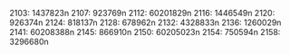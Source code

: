 2103: 1437823n
2107: 923769n
2112: 60201829n
2116: 1446549n
2120: 926374n
2124: 818137n
2128: 678962n
2132: 4328833n
2136: 1260029n
2141: 60208388n
2145: 866910n
2150: 60205023n
2154: 750594n
2158: 3296680n
